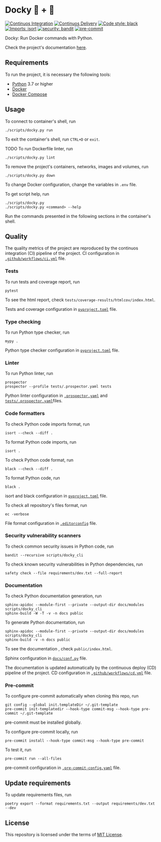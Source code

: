 # Docky :whale: + :snake:

[![Continuos Integration](https://github.com/mateusoliveira43/docky/actions/workflows/ci.yml/badge.svg)](https://github.com/mateusoliveira43/docky/actions)
[![Continuos Delivery](https://github.com/mateusoliveira43/docky/actions/workflows/cd.yml/badge.svg)](https://github.com/mateusoliveira43/docky/actions)
[![Code style: black](https://img.shields.io/badge/code%20style-black-000000.svg)](https://github.com/psf/black)
[![Imports: isort](https://img.shields.io/badge/%20imports-isort-%231674b1?style=flat&labelColor=ef8336)](https://pycqa.github.io/isort/)
[![security: bandit](https://img.shields.io/badge/security-bandit-yellow.svg)](https://github.com/PyCQA/bandit)
[![pre-commit](https://img.shields.io/badge/pre--commit-enabled-brightgreen?logo=pre-commit&logoColor=white)](https://github.com/pre-commit/pre-commit)

Docky: Run Docker commands with Python.

Check the project's documentation [here](https://mateusoliveira43.github.io/docky/).

## Requirements

To run the project, it is necessary the following tools:

- [Python](https://wiki.python.org/moin/BeginnersGuide/Download) 3.7 or higher
- [Docker](https://docs.docker.com/get-docker/)
- [Docker Compose](https://docs.docker.com/compose/install/)

## Usage

To connect to container's shell, run
```
./scripts/docky.py run
```
To exit the container's shell, run `CTRL+D` or `exit`.

TODO To run Dockerfile linter, run
```
./scripts/docky.py lint
```

To remove the project's containers, networks, images and volumes, run
```
./scripts/docky.py down
```

To change Docker configuration, change the variables in `.env` file.

To get script help, run
```
./scripts/docky.py
./scripts/docky.py <command> --help
```

Run the commands presented in the following sections in the container's shell.

## Quality

The quality metrics of the project are reproduced by the continuos integration (CI) pipeline of the project. CI configuration in [`.github/workflows/ci.yml`](.github/workflows/ci.yml) file.

### Tests

To run tests and coverage report, run
```
pytest
```

To see the html report, check `tests/coverage-results/htmlcov/index.html`.

Tests and coverage configuration in [`pyproject.toml`](pyproject.toml) file.

### Type checking

To run Python type checker, run
```
mypy .
```

Python type checker configuration in [`pyproject.toml`](pyproject.toml) file.

### Linter

To run Python linter, run
```
prospector
prospector --profile tests/.prospector.yaml tests
```

Python linter configuration in [`.prospector.yaml`](.prospector.yaml) and [`tests/.prospector.yaml`](tests/.prospector.yaml)files.

### Code formatters

To check Python code imports format, run
```
isort --check --diff .
```

To format Python code imports, run
```
isort .
```

To check Python code format, run
```
black --check --diff .
```

To format Python code, run
```
black .
```

isort and black configuration in [`pyproject.toml`](pyproject.toml) file.

To check all repository's files format, run
```
ec -verbose
```

File format configuration in [`.editorconfig`](.editorconfig) file.

### Security vulnerability scanners

To check common security issues in Python code, run
```
bandit --recursive scripts/docky_cli
```

To check known security vulnerabilities in Python dependencies, run
```
safety check --file requirements/dev.txt --full-report
```

### Documentation

To check Python documentation generation, run
```
sphinx-apidoc --module-first --private --output-dir docs/modules scripts/docky_cli
sphinx-build -W -T -v -n docs public
```

To generate Python documentation, run
```
sphinx-apidoc --module-first --private --output-dir docs/modules scripts/docky_cli
sphinx-build -v -n docs public
```
To see the documentation , check `public/index.html`.

Sphinx configuration in [`docs/conf.py`](docs/conf.py) file.

The documentation is updated automatically by the continuous deploy (CD) pipeline of the project. CD configuration in [`.github/workflows/cd.yml`](.github/workflows/cd.yml) file.

### Pre-commit

To configure pre-commit automatically when cloning this repo, run
```
git config --global init.templateDir ~/.git-template
pre-commit init-templatedir --hook-type commit-msg --hook-type pre-commit ~/.git-template
```
pre-commit must be installed globally.

To configure pre-commit locally, run
```
pre-commit install --hook-type commit-msg --hook-type pre-commit
```

To test it, run
```
pre-commit run --all-files
```

pre-commit configuration in [`.pre-commit-config.yaml`](.pre-commit-config.yaml) file.

## Update requirements

To update requirements files, run
```
poetry export --format requirements.txt --output requirements/dev.txt --dev
```

## License

This repository is licensed under the terms of [MIT License](LICENSE).

